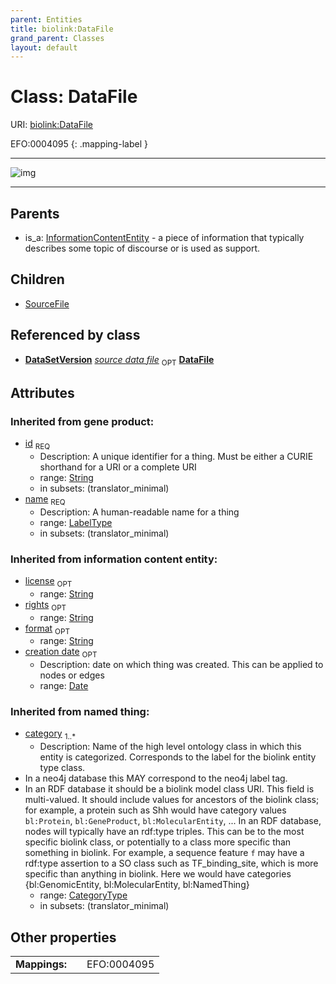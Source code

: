 ```yaml
---
parent: Entities
title: biolink:DataFile
grand_parent: Classes
layout: default
---
```


# Class: DataFile




URI: [biolink:DataFile](https://w3id.org/biolink/vocab/DataFile)

EFO:0004095
{: .mapping-label }


---

![img](http://yuml.me/diagram/nofunky;dir:TB/class/[SourceFile],[InformationContentEntity],[DataSetVersion],[DataSetVersion]-%20source%20data%20file%200..1%3E[DataFile%7Cdescription(i):narrative_text%20%3F;license(i):string%20%3F;rights(i):string%20%3F;format(i):string%20%3F;creation_date(i):date%20%3F;id(i):string;name(i):label_type;category(i):category_type%20%2B],[DataFile]%5E-[SourceFile],[InformationContentEntity]%5E-[DataFile])

---


## Parents

 *  is_a: [InformationContentEntity](InformationContentEntity.md) - a piece of information that typically describes some topic of discourse or is used as support.

## Children

 * [SourceFile](SourceFile.md)

## Referenced by class

 *  **[DataSetVersion](DataSetVersion.md)** *[source data file](source_data_file.md)*  <sub>OPT</sub>  **[DataFile](DataFile.md)**

## Attributes


### Inherited from gene product:

 * [id](id.md)  <sub>REQ</sub>
    * Description: A unique identifier for a thing. Must be either a CURIE shorthand for a URI or a complete URI
    * range: [String](types/String.md)
    * in subsets: (translator_minimal)
 * [name](name.md)  <sub>REQ</sub>
    * Description: A human-readable name for a thing
    * range: [LabelType](types/LabelType.md)
    * in subsets: (translator_minimal)

### Inherited from information content entity:

 * [license](license.md)  <sub>OPT</sub>
    * range: [String](types/String.md)
 * [rights](rights.md)  <sub>OPT</sub>
    * range: [String](types/String.md)
 * [format](format.md)  <sub>OPT</sub>
    * range: [String](types/String.md)
 * [creation date](creation_date.md)  <sub>OPT</sub>
    * Description: date on which thing was created. This can be applied to nodes or edges
    * range: [Date](types/Date.md)

### Inherited from named thing:

 * [category](category.md)  <sub>1..*</sub>
    * Description: Name of the high level ontology class in which this entity is categorized. Corresponds to the label for the biolink entity type class.
 * In a neo4j database this MAY correspond to the neo4j label tag.
 * In an RDF database it should be a biolink model class URI.
This field is multi-valued. It should include values for ancestors of the biolink class; for example, a protein such as Shh would have category values `bl:Protein`, `bl:GeneProduct`, `bl:MolecularEntity`, ...
In an RDF database, nodes will typically have an rdf:type triples. This can be to the most specific biolink class, or potentially to a class more specific than something in biolink. For example, a sequence feature `f` may have a rdf:type assertion to a SO class such as TF_binding_site, which is more specific than anything in biolink. Here we would have categories {bl:GenomicEntity, bl:MolecularEntity, bl:NamedThing}
    * range: [CategoryType](types/CategoryType.md)
    * in subsets: (translator_minimal)

## Other properties

|  |  |  |
| --- | --- | --- |
| **Mappings:** | | EFO:0004095 |

